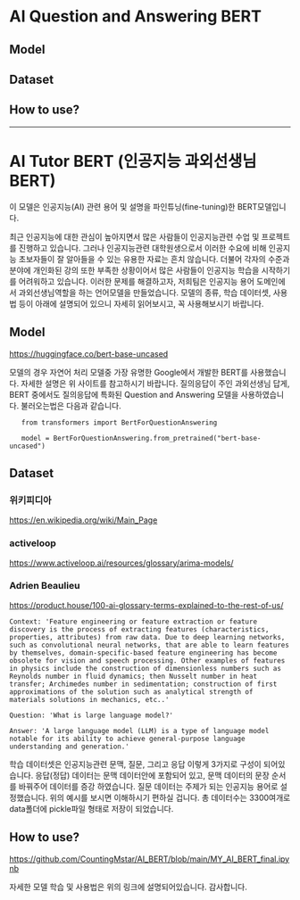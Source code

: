 # AI Question and Answering BERT


## Model


## Dataset


## How to use?


---
# AI Tutor BERT (인공지능 과외선생님 BERT)
이 모델은 인공지능(AI) 관련 용어 및 설명을 파인튜닝(fine-tuning)한 BERT모델입니다.


최근 인공지능에 대한 관심이 높아지면서 많은 사람들이 인공지능관련 수업 및 프로젝트를 진행하고 있습니다. 그러나 인공지능관련 대학원생으로서 이러한 수요에 비해 인공지능 초보자들이 잘 알아들을 수 있는 유용한 자료는 흔치 않습니다. 더불어 각자의 수준과 분야에 개인화된 강의 또한 부족한 상황이어서 많은 사람들이 인공지능 학습을 시작하기를 어려워하고 있습니다. 이러한 문제를 해결하고자, 저희팀은 인공지능 용어 도메인에서 과외선생님역할을 하는 언어모델을 만들었습니다. 모델의 종류, 학습 데이터셋, 사용법 등이 아래에 설명되어 있으니 자세히 읽어보시고, 꼭 사용해보시기 바랍니다.


## Model
https://huggingface.co/bert-base-uncased


모델의 경우 자연어 처리 모델중 가장 유명한 Google에서 개발한 BERT를 사용했습니다. 자세한 설명은 위 사이트를 참고하시기 바랍니다. 질의응답이 주인 과외선생님 답게, BERT 중에서도 질의응답에 특화된 Question and Answering 모델을 사용하였습니다. 불러오는법은 다음과 같습니다.
```
   from transformers import BertForQuestionAnswering
   
   model = BertForQuestionAnswering.from_pretrained("bert-base-uncased")
```

## Dataset
### 위키피디아
https://en.wikipedia.org/wiki/Main_Page
### activeloop
https://www.activeloop.ai/resources/glossary/arima-models/
### Adrien Beaulieu
https://product.house/100-ai-glossary-terms-explained-to-the-rest-of-us/


```
Context: 'Feature engineering or feature extraction or feature discovery is the process of extracting features (characteristics, properties, attributes) from raw data. Due to deep learning networks, such as convolutional neural networks, that are able to learn features by themselves, domain-specific-based feature engineering has become obsolete for vision and speech processing. Other examples of features in physics include the construction of dimensionless numbers such as Reynolds number in fluid dynamics; then Nusselt number in heat transfer; Archimedes number in sedimentation; construction of first approximations of the solution such as analytical strength of materials solutions in mechanics, etc..'

Question: 'What is large language model?'

Answer: 'A large language model (LLM) is a type of language model notable for its ability to achieve general-purpose language understanding and generation.'
```


학습 데이터셋은 인공지능관련 문맥, 질문, 그리고 응답 이렇게 3가지로 구성이 되어있습니다. 응답(정답) 데이터는 문맥 데이터안에 포함되어 있고, 문맥 데이터의 문장 순서를 바꿔주어 데이터를 증강 하였습니다. 질문 데이터는 주제가 되는 인공지능 용어로 설정했습니다. 위의 예시를 보시면 이해하시기 편하실 겁니다. 총 데이터수는 3300여개로 data폴더에 pickle파일 형태로 저장이 되었습니다.


## How to use?
https://github.com/CountingMstar/AI_BERT/blob/main/MY_AI_BERT_final.ipynb


자세한 모델 학습 및 사용법은 위의 링크에 설명되어있습니다.
감사합니다.




